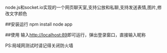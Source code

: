 
node.js和socket.io实现的一个网页聊天室,支持公放和私聊,支持发送表情,图片,修改文字颜色


##安装运行
    npm install
    node app

##使用
输入[http://localhost:89](http://localhost:89)即可运行，弹出登录窗口，直接输入昵称

PS:局域网测试时请记得关闭防火墙

